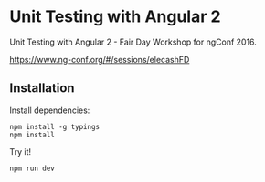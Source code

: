 # Unit Testing with Angular 2

Unit Testing with Angular 2 - Fair Day Workshop for ngConf 2016.

https://www.ng-conf.org/#/sessions/elecashFD

## Installation

Install dependencies:

```
npm install -g typings
npm install
```

Try it!

```
npm run dev
```
